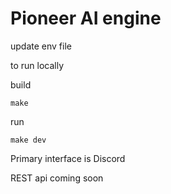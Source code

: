 # Pioneer AI engine

update env file

to run locally

build
```
make
```

run
```
make dev
```

Primary interface is Discord

REST api coming soon
